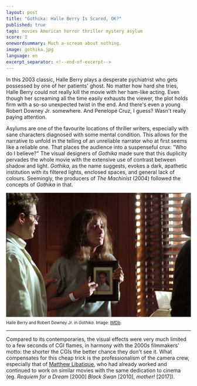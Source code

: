 ```yaml
---
layout: post
title: "Gothika: Halle Berry Is Scared, OK?"
published: true
tags: movies American horror thriller mystery asylum
score: 3
onewordsummary: Much a-scream about nothing.
image: gothika.jpg
language: en
excerpt_separator: <!--end-of-excerpt-->
---
```

In this 2003 classic, Halle Berry plays a desperate pychiatrist who gets possessed by one of her patients' ghost. No matter how hard she tries, Halle Berry could not really kill the movie with her ham-like acting. Even though her screaming all the time easily exhausts the viewer, the plot holds firm with a so-so unexpected twist in the end. And there's even a young Robert Downey Jr. somewhere. And Penelopé Cruz, I guess? Wasn't really paying attention.
<!--end-of-excerpt-->

Asylums are one of the favourite locations of thriller writers, especially with sane characters diagnosed with some mental condition. This allows for the narrative to unfold in the telling of an unreliable narrator who at first seems like a reliable one. That places the audience into a suspenseful crux: "Who do I believe?" The visual designers of *Gothika* made sure that this duplicity pervades the whole movie with the extensive use of contrast between shadow and light. *Gothika*, as the name suggests, evokes a dark, apathetic institution with its filtered lights, enclosed spaces, and general lack of colours. Seemingly, the producers of *The Machinist* (2004) followed the concepts of *Gothika* in that.

<div><img src="/assets/gothika-2.jpg"></div>

<div style="margin-block-start: 0.5em;margin-block-end: 0.5em;font-size: 80%;">Halle Berry and Robert Downey Jr. in <i>Gothika</i>. Image: <a href="https://www.imdb.com/title/tt0348836/mediaviewer/rm2077789440" target="_blank">IMDb</a>.</div>

<hr>

Compared to its contemporaries, the visual effects were very much limited to a few seconds of CGI flames, in harmony with the 2000s filmmakers' motto: the shorter the CGIs the better chance they don't see it. What compensates for this cheap trick is the professionalism of the camera crew, especially that of <a href="https://en.wikipedia.org/wiki/Matthew_Libatique" target="_blank">Matthew Libatique</a>, who had already worked and continued to work on similar movies with the same dedication to cinema (eg. *Requiem for a Dream* [2000] *Black Swan* [2010], *mother!* [2017]).